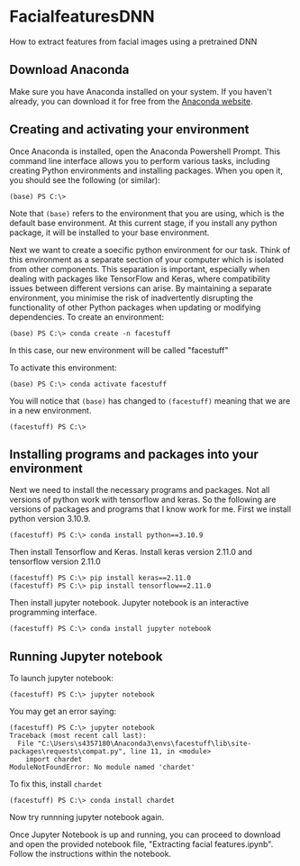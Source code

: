 # FacialfeaturesDNN
How to extract features from facial images using a pretrained DNN

## Download Anaconda
Make sure you have Anaconda installed on your system. If you haven't already, you can download it for free from the [Anaconda website](https://www.anaconda.com/download).

## Creating and activating your environment
Once Anaconda is installed, open the Anaconda Powershell Prompt. This command line interface allows you to perform various tasks, including creating Python environments and installing packages. When you open it, you should see the following (or similar):
```console
(base) PS C:\>
```
Note that `(base)` refers to the environment that you are using, which is the default base environment. At this current stage, if you install any python package, it will be installed to your base environment.

Next we want to create a soecific python environment for our task. Think of this environment as a separate section of your computer which is isolated from other components. This separation is important, especially when dealing with packages like TensorFlow and Keras, where compatibility issues between different versions can arise. By maintaining a separate environment, you minimise the risk of inadvertently disrupting the functionality of other Python packages when updating or modifying dependencies.
To create an environment:
```console
(base) PS C:\> conda create -n facestuff
```
In this case, our new environment will be called "facestuff"

To activate this environment:
```console
(base) PS C:\> conda activate facestuff
```
You will notice that `(base)` has changed to `(facestuff)` meaning that we are in a new environment.
```console
(facestuff) PS C:\>
```

## Installing programs and packages into your environment
Next we need to install the necessary programs and packages. Not all versions of python work with tensorflow and keras. So the following are versions of packages and programs that I know work for me.
First we install python version 3.10.9.
```console
(facestuff) PS C:\> conda install python==3.10.9
```

Then install Tensorflow and Keras. 
Install keras version 2.11.0 and tensorflow version 2.11.0
```console
(facestuff) PS C:\> pip install keras==2.11.0
(facestuff) PS C:\> pip install tensorflow==2.11.0
```
Then install jupyter notebook. Jupyter notebook is an interactive programming interface. 
```console
(facestuff) PS C:\> conda install jupyter notebook
```
## Running Jupyter notebook
To launch jupyter notebook:
```console
(facestuff) PS C:\> jupyter notebook
```

You may get an error saying:
```console
(facestuff) PS C:\> jupyter notebook
Traceback (most recent call last):
  File "C:\Users\s4357180\Anaconda3\envs\facestuff\lib\site-packages\requests\compat.py", line 11, in <module>
    import chardet
ModuleNotFoundError: No module named 'chardet'
```

To fix this, install ```chardet```
```console
(facestuff) PS C:\> conda install chardet
```
Now try runnning jupyter notebook again.

Once Jupyter Notebook is up and running, you can proceed to download and open the provided notebook file, "Extracting facial features.ipynb". Follow the instructions within the notebook.
